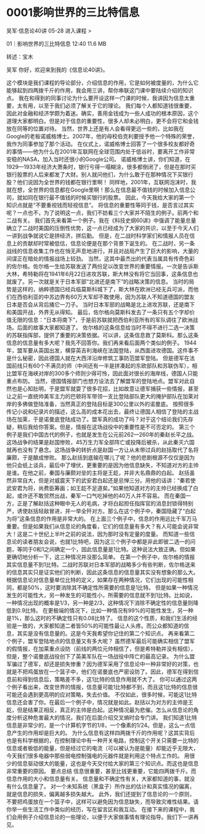 # 0001影响世界的三比特信息


吴军·信息论40讲
05-28
进入课程 >

01｜影响世界的三比特信息
12:40 11.6 MB

转述：宝木

吴军
你好，欢迎来到我的《信息论40讲》。

这个模块是我们课程的导论部分，介绍信息的作用，它是如何被度量的，为什么它能够起到四两拨千斤的作用，我会用三讲，帮你串联这门课中要陆续介绍的知识点。
我在和得到的同事讨论为什么要开设这样一门课的时候，我讲因为信息太重要，太有用，以至于我们必须了解关于它的理论。
我们每个人都知道钱很重要，因此对金融和经济学颇为着迷。确实，善用金钱成为一些人成功的根本原因，这个道理大家都明白。但是对于信息的重要性，很多人却未必明白，更不会将它和金钱放在同等的位置对待。
当然，世界上还是有人会看得更远一些的，比如我在Google的老板诺威格博士。2007年，他的母校伯克利要授予他一个特殊的荣誉，我作为同事参加了那个活动。
在仪式上，诺威格博士回答了一个很多校友都好奇的事情——他为什么在2001年互联网在全球范围内处于低谷时，要离开工作非常安稳的NASA，加入当时还很小的Google公司。
诺威格博士讲，你们知道，在1929—1933年经济大萧条时，银行亏得一塌糊涂，很多都倒闭了，但是在那时买银行股票的人后来都发了大财。别人就问他们，为什么敢于在那种情况下买银行股？他们说因为全世界的钱都在银行里啊！
同样地，2001年，互联网泡沫时，我就在想，全世界的信息都在Google里啊！那么在信息最不值钱的时候加入信息公司，就如同在银行最不值钱的时候买银行的股票。
因此，今天我给大家的第一个知识点就是“不要重视钱而轻视信息”。
将信息的重要性等同于钱，是否言过其实呢？一点也不，为了说明这一点，我们不妨看三个大家并不陌生的例子。前两个和二战有关。
我们首先来看第一个例子。我在《科技史纲60讲》中强调了能量总量确立了二战时美国的压倒性优势，这一点已经成为了大家的共识，以至于今天人们一讲到战争就说它是拼经济，拼后勤。
但是，在二战时科学家们和情报人员在信息上的贡献却时常被低估，信息论便是在那个背景下诞生的。
在二战时，另一条战线的信息收集工作也在悄无声息地进行，并且对战局产生了巨大的影响，大量的间谍正在暗处的情报战场上较劲。
当然，这其中最杰出的代表当属具有传奇色彩的佐尔格。佐尔格一生给苏联发送了两份足以改变世界的重要情报。一次是告诉斯大林，希特勒将在1941年6月22日进攻苏联，斯大林没有将它当回事，这条信息也就废了。另一次就是关于日本军部“北进还是南下”的战略决策的信息。
当时的局势是这样的，纳粹德国已经兵临莫斯科城下了，斯大林在欧洲已经无兵可派，而他们在西伯利亚的中苏边界有60万大军却不敢使用，因为苏联人不知道德国的盟友日本是否会从背后捅它一刀子。
当时日本军部的战略是北上进攻苏联，还是南下和美国开战，外界无从得知。
最后，佐尔格向莫斯科发去了一条只有五个字却价值无限的信息：“日本将南下”，于是前苏联就把西伯利亚所有的军队调往了欧洲战场。后面的故事大家都知道了。
佐尔格的这条信息给当时不得不进行二选一决策的苏联指挥部，提供了重要的决策依据。可以讲，这条信息救了莫斯科。那么这条信息的信息量有多大呢？我先不回答你。我们再来看后面两个类似的例子。
1944年，盟军要从英国出发，横穿英吉利海峡在法国登陆，从西面进攻德国。这件事不是什么秘密，因此德国人就在大西洋沿岸修筑工事防范盟军登陆。
但是德军在法国前线只有60个不满员的师（中间还有一半是拼凑起的东欧部队和苏联伪军），相比盟军在海峡对岸的300多个师则少得可怜，因此面对很长的海岸线，德国人只能重点布防。
当然，德国情报部门也想方设法去了解盟军的登陆地点。盟军对此自然也是心知肚明，于是盟军就耍了很多花招，比如故意让德军捕获一些情报，甚至让之前一直统帅美军主力的巴顿将军带领一支比登陆部队更大的掩护部队在加莱对岸的多佛做登陆准备，当然真正的登陆目标是300公里以外的诺曼底。
按照很多传记小说和纪录片的描述，这么高的成本花出去，最终让德国人相信了登陆的主战场在加莱，于是诺曼底登陆成功了。盟军真的成功了吗？对于这个结论我们先存疑，稍后我给你答案。但是，情报在这场战役中的重要性是不可否定的。
第三个例子是我们中国古代的例子，也就是发生在公元前262—260年的秦赵长平之战。这场战争的结果是赵国惨败，45万生力军全部阵亡或投降后被杀，从此秦灭六国就再也没有了悬念。这场战争的转折点是赵国一方让从未带过兵的赵括取代了名将廉颇，于是酿成惨败。
那么赵括到底输在哪儿了呢？他的悲剧根源不仅仅是因为他只会纸上谈兵，最后中了埋伏，更重要的是因为他信息缺失，不知道对方的主帅是谁。在他之前，秦国与廉颇对垒的主将是王龁，并非大名鼎鼎的白起。
赵括虽然非常自大，但是对威震天下的武安君白起还是忌惮三分。用他的话讲：“秦若使武安君为将，尚费臣筹画；如王龁不足道矣。”如果他知道对方的主帅已经换成了白起，或许还不敢贸然出战，秦军一口气吃掉他的40万人并不容易。
而在秦国一方，正是了解赵括这种眼中无人的毛病，才将白起担任指挥官的消息封锁得特别严，诱使赵括轻敌冒进，并一举全歼对方。那么在这个例子中，秦国隐藏了“白起为将”这条信息的作用是非常大的。
在上面三个例子中，信息的作用远比千军万马重要。但是如果我们从信息论的角度看，它们的信息量有多大？有人可能会说非常大！这是二十世纪上半叶之前的说法，因为那时没有定量的度量。
而知道一些信息论的读者朋友会说，也就1比特吧，因为这三个例子中都是非此即彼二选一的问题，等同于0和1之间确定一个，因此信息量是1比特。这种说法大致正确。但如果更确切地分析一下，这三种情况并没那么简单。
在第一个例子中，佐尔格的情报其实信息量不到1比特。二战时苏联对日本军部的战略多少有些判断，佐尔格送来的信息其实只是证实他们的判断，因此这条信息的信息量其实没有想象的那么大。
根据信息论对信息量单位比特的定义，如果存在两种情况，它们出现的可能性相同，都是50%，这时要消除其不确定性所需要的信息是1比特。
但是如果一种情况发生的可能性大，另一种发生的可能性小，所需要的信息就不到1比特。比如说，一种情况出现的概率是1/3，另一种是2/3，这种情况下消除不确定性的信息量则降低到0.9比特。
在更极端的情况下，比如一种情况有99%的可能性发生，另一种是1%，那么这时的不确定性只有0.08比特了。
信息的这个性质，和我们生活的经验是一致的，大家都知道二者皆50%的可能性最让人头疼。而公众都知道的信息，其实是没有信息量的。这是今天我希望你记住的第二个知识点。
再来看第二个例子，盟军登陆地点的信息量又有多大呢？
虽然德军最后可能确实相信了盟军的假情报，在加莱重点设防（前线的两位元帅相信了，但是希特勒并没有相信），但是，整个诺曼底战役创下了英美军队在一场战役中阵亡的最高记录。
为什么盟军骗过了德军，却还是损失惨重？因为德军采用了信息论中一种非常好的对策，也就是不把鸡蛋放在一个篮子中，他们在诺曼底也严密设防了。因此，德军在得到信息前和得到信息后，策略差不多，这1比特的信息作用就不大了。
你可以通过这两个例子看出来，改变世界的情报，信息量可能1比特都不到，而且这1比特的信息很可能还会遇到更高明的应对策略，失去价值。
不仅如此，很多时候，可能这1比特信息还会害了你。在最后一个例子中，情况就是如此。赵括以为对方的主帅是王龁，但是结果正相反，真正的主帅是白起。这种情况最为悲催。怎么从信息论的角度分析这种危害最大的情况，我们在后面介绍交叉熵时会专门讲。
我们知道1比特信息是非常少的，是一个计算机字节的1/8，一个像素的1/24。但是，这么一点信息产生的作用却是巨大的。
为什么信息有这样四两拨千斤的作用呢？这其实背后也是有科学根据的，在控制理论中有一种开关电路，控制这个开关只需要一比特的信息或者极低的能量，但是经过它的电流（可以被认为是能量）却能近乎无限大，今天我们很多电器中那些弱电控制强电的元器件就是利用这个特点工作的。
用很少的信息驱动很大的能量，这也是今天交付给大家的第三个知识点。而这也是信息非常重要的原因。
要点总结
信息很重要，甚至比钱更重要，它能四两拨千斤。而信息作用的大小和信息量有关。
信息量和不确定性有关，大家都知道的事，就没有什么信息量了。
对一个未知系统（黑盒子）所作出的估计和真实情况的偏离，就是信息的损失，偏离越多损失越大。
此外，我们还提到了信息论的一个原则，不要把鸡蛋放在一个篮子中，这样可以避免因为信息缺失，而导致灾难性结果。请你举一些生活工作中类似的经历，写在留言区和我互动。
在接下来的课程中，我们会用例子介绍信息论的一些理论，以便于大家做事情有理论指导。我们下一讲再见。



